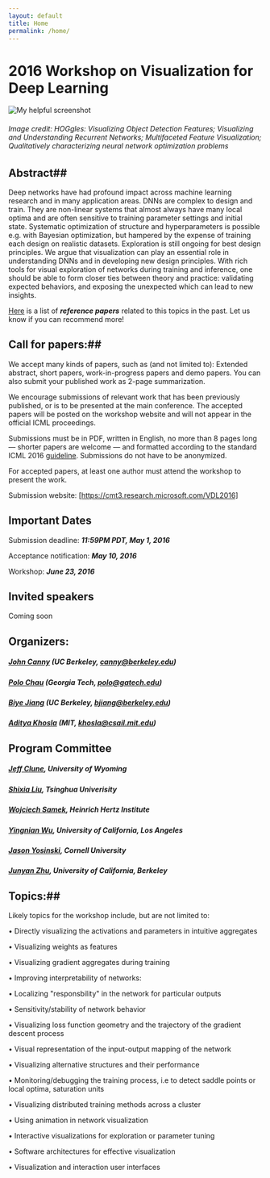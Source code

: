 ```yaml
---
layout: default
title: Home
permalink: /home/
---
```


# 2016 Workshop on Visualization for Deep Learning

![My helpful screenshot](/assets/fig.png)

######  Image credit: HOGgles: Visualizing Object Detection Features; Visualizing and Understanding Recurrent Networks; Multifaceted Feature Visualization; Qualitatively characterizing neural network optimization problems 

## Abstract##

Deep networks have had profound impact across machine learning research and in many application areas. DNNs are complex to design and train. They are non-linear systems that almost always have many local optima and are often sensitive to training parameter settings and initial state. Systematic optimization of structure and hyperparameters is possible e.g. with Bayesian optimization, but hampered by the expense of training each design on realistic datasets. Exploration is still ongoing for best design principles. We argue that visualization can play an essential role in understanding DNNs and in developing new design principles. With rich tools for visual exploration of networks during training and inference, one should be able to form closer ties between theory and practice: validating expected behaviors, and exposing the unexpected which can lead to new insights. 

[Here] is a list of ***reference papers*** related to this topics in the past. Let us know if you can recommend more!  

## Call for papers:## 
We accept many kinds of papers, such as (and not limited to): 
Extended abstract, short papers, work-in-progress papers and demo papers. You can also submit your published work as 2-page summarization.

We encourage submissions of relevant work that has been previously published, or is to be presented at the main conference. The accepted papers will be posted on the workshop website and will not appear in the official ICML proceedings.

Submissions must be in PDF, written in English, no more than 8 pages long — shorter papers are welcome — and formatted according to the standard ICML 2016 [guideline]. Submissions do not have to be anonymized.

For accepted papers, at least one author must attend the workshop to present the work.

Submission website: [https://cmt3.research.microsoft.com/VDL2016]

## Important Dates ##

Submission deadline: ***11:59PM PDT, May 1, 2016***

Acceptance notification:  ***May 10, 2016***

Workshop: ***June 23, 2016***


## Invited speakers ##
Coming soon

## Organizers:
	
##### [John Canny] (UC Berkeley, canny@berkeley.edu)

##### [Polo Chau] (Georgia Tech, polo@gatech.edu)

##### [Biye Jiang] (UC Berkeley, bjiang@berkeley.edu)

##### [Aditya Khosla] (MIT, khosla@csail.mit.edu)

## Program Committee ##

##### [Jeff Clune], University of Wyoming

##### [Shixia Liu], Tsinghua Univerisity

##### [Wojciech Samek], Heinrich Hertz Institute
 
##### [Yingnian Wu], University of California, Los Angeles

##### [Jason Yosinski], Cornell University

##### [Junyan Zhu], University of California, Berkeley


## Topics:##
Likely topics for the workshop include, but are not limited to:

•	Directly visualizing the activations and parameters in intuitive aggregates

•	Visualizing weights as features

•	Visualizing gradient aggregates during training

•	Improving interpretability of networks:

•	Localizing "responsbility" in the network for particular outputs

•	Sensitivity/stability of network behavior

•	Visualizing loss function geometry and the trajectory of the gradient descent process

•	Visual representation of the input-output mapping of the network

•	Visualizing alternative structures and their performance

•	Monitoring/debugging the training process, i.e to detect saddle points or local optima, saturation units

•	Visualizing distributed training methods across a cluster

•	Using animation in network visualization

•	Interactive visualizations for exploration or parameter tuning

•	Software architectures for effective visualization

•	Visualization and interaction user interfaces






[Biye Jiang]: http://byeah.github.io
[John Canny]: http://www.eecs.berkeley.edu/~jfc/
[Polo Chau]: http://www.cc.gatech.edu/~dchau/
[Aditya Khosla]: https://people.csail.mit.edu/khosla/
[guideline]: http://icml.cc/2016/?page_id=151
[https://cmt3.research.microsoft.com/VDL2016]: https://cmt3.research.microsoft.com/VDL2016
[Here]: /reference	
[Jeff Clune]: http://jeffclune.com/
[Wojciech Samek]: http://iphome.hhi.de/samek/
[Yingnian Wu]: http://www.stat.ucla.edu/~ywu/
[Jason Yosinski]: http://yosinski.com/
[Junyan Zhu]: http://www.eecs.berkeley.edu/~junyanz/
[Shixia Liu]: http://shixialiu.com/
<script>
  (function(i,s,o,g,r,a,m){i['GoogleAnalyticsObject']=r;i[r]=i[r]||function(){
  (i[r].q=i[r].q||[]).push(arguments)},i[r].l=1*new Date();a=s.createElement(o),
  m=s.getElementsByTagName(o)[0];a.async=1;a.src=g;m.parentNode.insertBefore(a,m)
  })(window,document,'script','https://www.google-analytics.com/analytics.js','ga');

  ga('create', 'UA-48160406-2', 'auto');
  ga('send', 'pageview');

</script>